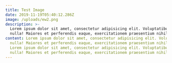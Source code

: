 ```yaml
---
title: Test Image
date: 2019-11-19T05:40:12.286Z
image: /uploads/ew2.png
description: >-
  Lorem ipsum dolor sit amet, consectetur adipisicing elit. Voluptatibus quia,
  nulla! Maiores et perferendis eaque, exercitationem praesentium nihil.
content: Lorem ipsum dolor sit amet, consectetur adipisicing elit. Voluptatibus quia,
  nulla! Maiores et perferendis eaque, exercitationem praesentium nihil.
  Lorem ipsum dolor sit amet, consectetur adipisicing elit. Voluptatibus quia,
  nulla! Maiores et perferendis eaque, exercitationem praesentium nihil.
---
```



